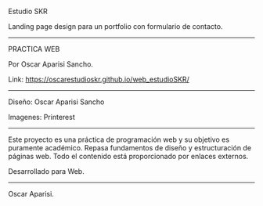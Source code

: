 Estudio SKR

Landing page design para un portfolio con formulario de contacto.

-----

PRACTICA WEB

Por Oscar Aparisi Sancho.

Link: https://oscarestudioskr.github.io/web_estudioSKR/

-----

Diseño:
Oscar Aparisi Sancho

Imagenes:
Printerest

-----

Este proyecto es una práctica de programación web y su objetivo es puramente académico. Repasa fundamentos de diseño y estructuración de páginas web. Todo el contenido está proporcionado por enlaces externos.

Desarrollado para Web.

-----

Oscar Aparisi.
